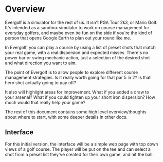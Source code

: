 # Overview

Evergolf is a simulator for the rest of us. It isn't PGA Tour 2k3, or Mario
Golf. It's intended as a sandbox simulator to work on course management for
everyday golfers, and maybe even be fun on the side if you're the kind of person
that opens Google Earth to plan out your round like me.

In Evergolf, you can play a course by using a list of preset shots that match
your real game, with a real dispersion and expected misses. There's no power bar
or swing mechanic action, just a selection of the desired shot and what
direction you want to aim.

The point of Evergolf is to allow people to explore different course management
strategies. Is it really worth going for that par 5 in 2? Is that hero shot
actually going to pay off?

It also will highlight areas for improvement. What if you added a draw to your
arsenal? What if you could tighten up your short iron dispersion? How much
would that really help your game?

The rest of this document contains some high level overview/thoughts about where
to start, with some deeper details in other docs.

## Interface

For this initial version, the interface will be a simple web page with top down
views of a golf course. The player will be put on the tee and can select a shot
from a preset list they've created for their own game, and hit the ball.
